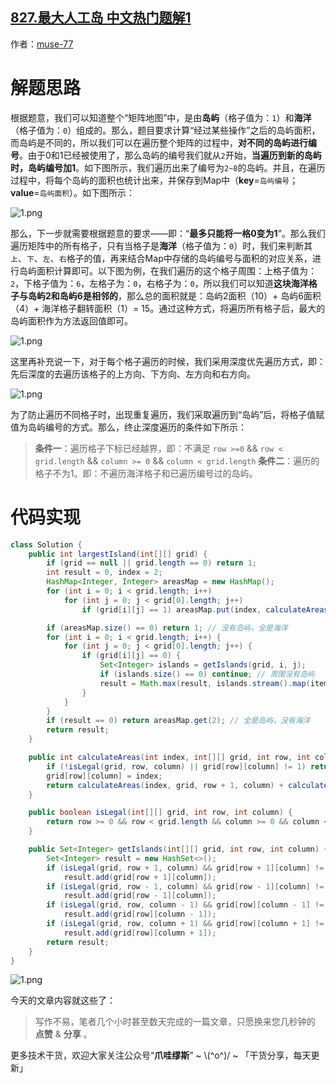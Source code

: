 ## [827.最大人工岛 中文热门题解1](https://leetcode.cn/problems/making-a-large-island/solutions/100000/by-muse-77-37hi)

作者：[muse-77](https://leetcode.cn/u/muse-77)

# 解题思路
根据题意，我们可以知道整个“矩阵地图”中，是由**岛屿**（格子值为：`1`）和**海洋**（格子值为：`0`）组成的。那么，题目要求计算“经过某些操作”之后的岛屿面积，而岛屿是不同的，所以我们可以在遍历整个矩阵的过程中，**对不同的岛屿进行编号**。由于0和1已经被使用了，那么岛屿的编号我们就从`2`开始，**当遍历到新的岛屿时，岛屿编号加1**。如下图所示，我们遍历出来了编号为`2~8`的岛屿。并且，在遍历过程中，将每个岛屿的面积也统计出来，并保存到Map中（**key**=`岛屿编号`；**value**=`岛屿面积`）。如下图所示：

![1.png](https://pic.leetcode-cn.com/1663464520-RdSchW-1.png)

那么，下一步就需要根据题意的要求——即：“**最多只能将一格0变为1**”。那么我们遍历矩阵中的所有格子，只有当格子是**海洋**（格子值为：`0`）时，我们来判断其`上`、`下`、`左`、`右`格子的值，再来结合Map中存储的岛屿编号与面积的对应关系，进行岛屿面积计算即可。以下图为例，在我们遍历的这个格子周围：上格子值为：`2`，下格子值为：`6`，左格子为：`0`，右格子为：`0`，所以我们可以知道**这块海洋格子与岛屿2和岛屿6是相邻的**，那么总的面积就是：岛屿2面积（10）+ 岛屿6面积（4）+ 海洋格子翻转面积（1）= 15。通过这种方式，将遍历所有格子后，最大的岛屿面积作为方法返回值即可。

![1.png](https://pic.leetcode-cn.com/1663464536-ksoFDH-1.png)

这里再补充说一下，对于每个格子遍历的时候，我们采用深度优先遍历方式，即：先后深度的去遍历该格子的上方向、下方向、左方向和右方向。

![1.png](https://pic.leetcode-cn.com/1663464550-TFHhpa-1.png)

为了防止遍历不同格子时，出现重复遍历，我们采取遍历到“岛屿”后，将格子值赋值为岛屿编号的方式。那么，终止深度遍历的条件如下所示：
> **条件一**：遍历格子下标已经越界，即：不满足 `row >=0` && `row < grid.length` && `column >= 0` && `column < grid.length`
> **条件二**：遍历的格子不为1。即：不遍历海洋格子和已遍历编号过的岛屿。

# 代码实现
```java
class Solution {
    public int largestIsland(int[][] grid) {
        if (grid == null || grid.length == 0) return 1;
        int result = 0, index = 2;
        HashMap<Integer, Integer> areasMap = new HashMap();
        for (int i = 0; i < grid.length; i++)
            for (int j = 0; j < grid[0].length; j++)
                if (grid[i][j] == 1) areasMap.put(index, calculateAreas(index++, grid, i, j)); // 只计算未编号的岛屿

        if (areasMap.size() == 0) return 1; // 没有岛屿，全是海洋
        for (int i = 0; i < grid.length; i++) {
            for (int j = 0; j < grid[0].length; j++) {
                if (grid[i][j] == 0) {
                    Set<Integer> islands = getIslands(grid, i, j);
                    if (islands.size() == 0) continue; // 周围没有岛屿
                    result = Math.max(result, islands.stream().map(item -> areasMap.get(item)).reduce(Integer::sum).orElse(0) + 1);
                }
            }
        }
        if (result == 0) return areasMap.get(2); // 全是岛屿，没有海洋
        return result;
    }

    public int calculateAreas(int index, int[][] grid, int row, int column) {
        if (!isLegal(grid, row, column) || grid[row][column] != 1) return 0;
        grid[row][column] = index;
        return calculateAreas(index, grid, row + 1, column) + calculateAreas(index, grid, row - 1, column) + calculateAreas(index, grid, row, column - 1) + calculateAreas(index, grid, row, column + 1) + 1;
    }

    public boolean isLegal(int[][] grid, int row, int column) {
        return row >= 0 && row < grid.length && column >= 0 && column < grid[0].length;
    }

    public Set<Integer> getIslands(int[][] grid, int row, int column) {
        Set<Integer> result = new HashSet<>();
        if (isLegal(grid, row + 1, column) && grid[row + 1][column] != 0)
            result.add(grid[row + 1][column]);
        if (isLegal(grid, row - 1, column) && grid[row - 1][column] != 0)
            result.add(grid[row - 1][column]);
        if (isLegal(grid, row, column - 1) && grid[row][column - 1] != 0)
            result.add(grid[row][column - 1]);
        if (isLegal(grid, row, column + 1) && grid[row][column + 1] != 0)
            result.add(grid[row][column + 1]);
        return result;
    }
}
```

![1.png](https://pic.leetcode-cn.com/1663464566-AkcLNL-1.png)

今天的文章内容就这些了：

> 写作不易，笔者几个小时甚至数天完成的一篇文章，只愿换来您几秒钟的 **点赞** & **分享** 。

更多技术干货，欢迎大家关注公众号“**爪哇缪斯**” ~ \\(^o^)/ ~ 「干货分享，每天更新」